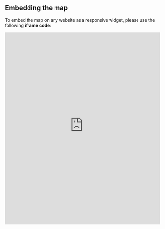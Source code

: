 ## Embedding the map

To embed the map on any website as a responsive widget, please use the following **iframe code**:

<iframe title="Euranet Map" aria-label="Map" id="euranet-map-map-young-people" src="https://map-young-people.vercel.app" scrolling="no" frameborder="0"style="width: 0; min-width: 100% !important; border: none;" height="624"></iframe><script type="text/javascript">window.addEventListener("message",e=>{if("https://map-young-people.vercel.app"!==e.origin)return;let t=e.data;if(t.height){document.getElementById("euranet-map-map-young-people").height=t.height+"px"}},!1)</script>
